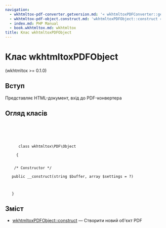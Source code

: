 ```yaml
---
navigation:
  - wkhtmltox-pdf-converter.getversion.md: '« wkhtmltoxPDFConverter::getVersion'
  - wkhtmltox-pdf-object.construct.md: 'wkhtmltoxPDFObject::construct »'
  - index.md: PHP Manual
  - book.wkhtmltox.md: wkhtmltox
title: Клас wkhtmltoxPDFObject
---
```

# Клас wkhtmltoxPDFObject

(wkhtmltox >= 0.1.0)

## Вступ

Представляє HTML-документ, вхід до PDF-конвертера

## Огляд класів

```synopsis



    
     
      class wkhtmltox\PDF\Object
     
     {


    /* Constructor */
    
   public __construct(string $buffer, array $settings = ?)


   
   }
```

## Зміст

-   [wkhtmltoxPDFObject::construct](wkhtmltox-pdf-object.construct.md) — Створити новий об'єкт PDF
